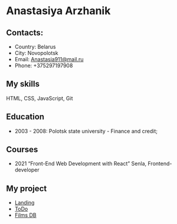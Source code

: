 # Anastasiya Arzhanik

## Contacts:

- Country: Belarus
- City: Novopolotsk
- Email: Anastasia911@mail.ru
- Phone: +375297197908

## My skills

HTML, CSS, JavaScript, Git

## Education

- 2003 - 2008: Polotsk state university - Finance and credit;

## Courses

- 2021 “Front-End Web Development with React” Senla, Frontend-developer

## My project

- [Landing](https://senla-animal.netlify.app/)
- [ToDo](https://senla-reactjs-todoapp.netlify.app/)
- [Films DB](https://senla-movies.netlify.app/)
